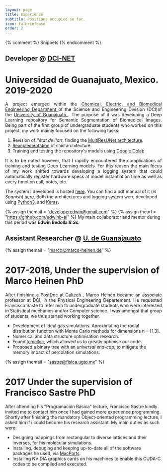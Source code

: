 ```yaml
---
layout: page
title: Experience
subtitle: Positions occupied so far.
icon: fa-briefcase
order: 2
---
```

{% comment %}
Snippets
<a href="{{ theurl }}" class="icon-b fa-github"></a>
<a href="mailto:{{ themail }}" class="icon fa-envelope"></a>
{% endcomment %}


## Developer @ [DCI-NET](https://github.com/DCI-NET)
# Universidad de Guanajuato, Mexico. 2019-2020
<p style="text-align: justify">
A project emerged within the
<a href="http://www.dci.ugto.mx/diqeb/">
Chemical, Electric, and Biomedical Engineering Department
</a>
of the Science and Engineering Division (DCI)of the 
<a href="https://www.ugto.mx/">
University of Guanajuato
</a>.
The purpose of it was developing a Deep Learning repository 
for Semantic Segmentation of Biomedical Images. Being part of the first group of undergraduate students who worked on this project, my work mainly focused on the following tasks:
</p>

1. Revision of *l'état de l'art*, finding the [MultiResUNet architecture](https://github.com/nibtehaz/MultiResUNet).
2. [Reimplementation](https://github.com/gmagannaDevelop/MyMultiResUNet) of said architecture.
3. Training and testing the repository's models using [Google Colab](https://colab.research.google.com/notebooks/intro.ipynb). 

<p style="text-align: justify">
It is to be noted however, that I rapidly encountered the complications of 
training and testing Deep Learning models. 
For this reason the main focus of my work shifted towards 
developing a logging system that could automatically register 
hardware specs at model instantiation time as well as every function call, notes, etc.
</p>

The system I developed is hosted [here](https://github.com/gmagannaDevelop/segnet/blob/callback_test/segnet/utils/Segmed.py). You can find a pdf manual of it (_in Spanish_) [here](/assets/docs/Segmed_Class_Example.pdf). Both the architectures and logging system were developed using [Python3](https://www.python.org/), and [Keras](https://keras.io/).


{% assign themail = "developeredwin@gmail.com" %}
{% assign theurl = "https://github.com/edwinb-ai" %}
My main collaborator and mentor during this period was **Edwin Bedolla _B.Sc._**<a href="{{ theurl }}" class="icon-b fa-github"></a><a href="mailto:{{ themail }}" class="icon fa-envelope"></a>


## Assistant Researcher @ [U. de Guanajauato](http://www.dci.ugto.mx/)

{% assign themail = "marco@marco-heinen.de" %}
# 2017-2018,  Under the supervision of **Marco Heinen** PhD <a href="mailto:{{ themail }}" class="icon fa-envelope"></a>
<p style="text-align: justify">
After finishing a PostDoc at <a href="https://www.caltech.edu/"> Caltech </a>, 
Marco Heinen became an associate professor at DCI, in the Physical Engineering Departement.
He requested Francisco Saste to refer him to 
undergraduate students who were interested in 
Statistical mechanics and/or Computer science. 
I was amongst that group of students, we thus started working together.
</p>

- Development of ideal gas simulations. Aproximating the radial distribution function with 
Monte Carlo methods for dimensions n = [1,3]. 
- Numerical and data structure optimisation research.
- Found [tcmalloc](https://github.com/google/tcmalloc), which allowed us to greatly optimise our code.
- Proposed a binary tree with an _universal end-cap_, to mitigate the memory impact of percolation simulations. 


{% assign themail = "sastre@fisica.ugto.mx" %}
# 2017 Under the supervision of **Francisco Sastre** PhD <a href="mailto:{{ themail }}" class="icon fa-envelope"></a>
After attending his "Programación Básica" lecture, Francisco Sastre kindly invited me to 
contact him once I had gained more experience programming.
Shortly after finishing the mandatory Object-oriented programming lecture,
I asked him if i could become his research assistant. My main duties as such were:

- Designing mappings from rectangular to diverse lattices and their inverses, for his molecular simulations.
- Installing, debuging and keeping up-to-date all of the software packages he used, via [MacPorts](https://www.macports.org/).
- Installing NVIDIA graphics cards on his machines to enable this CUDA-C codes to be compiled and executed.




